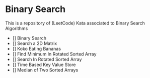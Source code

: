 # Binary Search

This is a repository of (LeetCode) Kata associated to Binary Search Algorithms

- [] Binary Search
- [] Search a 2D Matrix
- [] Koko Eating Bananas
- [] Find Minimum In Rotated Sorted Array
- [] Search In Rotated Sorted Array
- [] Time Based Key Value Store
- [] Median of Two Sorted Arrays
